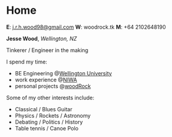 # Home

**E**: j.r.h.wood98@gmail.com
**W**: woodrock.tk
**M**: +64 2102648190

**Jesse Wood**, _Wellington, NZ_

Tinkerer / Engineer in the making

I spend my time:

- BE Engineering @[Wellington University](./education)
- work experience @[NIWA](./job)
- personal projects @[woodRock](./projects)

Some of my other interests include:

- Classical / Blues Guitar
- Physics / Rockets / Astronomy
- Debating / Politics / History
- Table tennis / Canoe Polo
